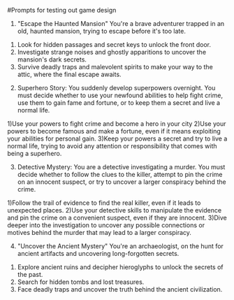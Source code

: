 #Prompts for testing out game design

1. "Escape the Haunted Mansion"
You're a brave adventurer trapped in an old, haunted mansion, trying to escape before it's too late.

1) Look for hidden passages and secret keys to unlock the front door. 
2) Investigate strange noises and ghostly apparitions to uncover the mansion's dark secrets. 
3) Survive deadly traps and malevolent spirits to make your way to the attic, where the final escape awaits.

2. Superhero Story: 
You suddenly develop superpowers overnight. You must decide whether to use your newfound abilities to help fight crime, use them to gain fame and fortune, or to keep them a secret and live a normal life. 

1)Use your powers to fight crime and become a hero in your city
2)Use your powers to become famous and make a fortune, even if it means exploiting your abilities for personal gain.
3)Keep your powers a secret and try to live a normal life, trying to avoid any attention or responsibility that comes with being a superhero.

3. Detective Mystery: 
You are a detective investigating a murder. You must decide whether to follow the clues to the killer, attempt to pin the crime on an innocent suspect, or try to uncover a larger conspiracy behind the crime.

1)Follow the trail of evidence to find the real killer, even if it leads to unexpected places.
2)Use your detective skills to manipulate the evidence and pin the crime on a convenient suspect, even if they are innocent.
3)Dive deeper into the investigation to uncover any possible connections or motives behind the murder that may lead to a larger conspiracy.

4. "Uncover the Ancient Mystery"
You're an archaeologist, on the hunt for ancient artifacts and uncovering long-forgotten secrets.

1) Explore ancient ruins and decipher hieroglyphs to unlock the secrets of the past. 
2) Search for hidden tombs and lost treasures. 
3) Face deadly traps and uncover the truth behind the ancient civilization.
